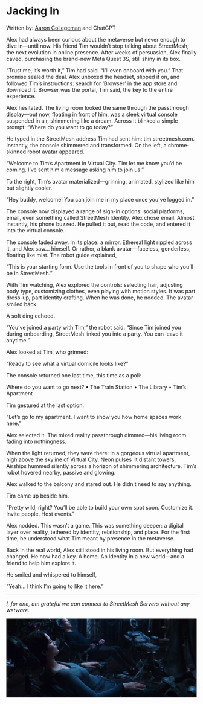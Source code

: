 # Jacking In

Written by: [Aaron Collegeman](https://github.com/collegeman) and ChatGPT

Alex had always been curious about the metaverse but never enough to dive in—until now. His friend Tim wouldn’t stop talking about StreetMesh, the next evolution in online presence. After weeks of persuasion, Alex finally caved, purchasing the brand-new Meta Quest 3S, still shiny in its box.

“Trust me, it’s worth it,” Tim had said. “I’ll even onboard with you.” That promise sealed the deal. Alex unboxed the headset, slipped it on, and followed Tim’s instructions: search for ‘Browser’ in the app store and download it. Browser was the portal, Tim said, the key to the entire experience.

Alex hesitated. The living room looked the same through the passthrough display—but now, floating in front of him, was a sleek virtual console suspended in air, shimmering like a dream. Across it blinked a simple prompt:
“Where do you want to go today?”

He typed in the StreetMesh address Tim had sent him: tim.streetmesh.com. Instantly, the console shimmered and transformed. On the left, a chrome-skinned robot avatar appeared.

“Welcome to Tim’s Apartment in Virtual City. Tim let me know you’d be coming. I’ve sent him a message asking him to join us.”

To the right, Tim’s avatar materialized—grinning, animated, stylized like him but slightly cooler.

“Hey buddy, welcome! You can join me in my place once you’ve logged in.”

The console now displayed a range of sign-in options: social platforms, email, even something called StreetMesh Identity. Alex chose email. Almost instantly, his phone buzzed. He pulled it out, read the code, and entered it into the virtual console.

The console faded away. In its place: a mirror. Ethereal light rippled across it, and Alex saw… himself. Or rather, a blank avatar—faceless, genderless, floating like mist.
The robot guide explained,

“This is your starting form. Use the tools in front of you to shape who you’ll be in StreetMesh.”

With Tim watching, Alex explored the controls: selecting hair, adjusting body type, customizing clothes, even playing with motion styles. It was part dress-up, part identity crafting.
When he was done, he nodded. The avatar smiled back.

A soft ding echoed.

“You’ve joined a party with Tim,” the robot said. “Since Tim joined you during onboarding, StreetMesh linked you into a party. You can leave it anytime.”

Alex looked at Tim, who grinned:

“Ready to see what a virtual domicile looks like?”

The console returned one last time, this time as a poll:

Where do you want to go next?
	•	The Train Station
	•	The Library
	•	Tim’s Apartment

Tim gestured at the last option.

“Let’s go to my apartment. I want to show you how home spaces work here.”

Alex selected it. The mixed reality passthrough dimmed—his living room fading into nothingness.

When the light returned, they were there: in a gorgeous virtual apartment, high above the skyline of Virtual City. Neon pulses lit distant towers. Airships hummed silently across a horizon of shimmering architecture. Tim’s robot hovered nearby, passive and glowing.

Alex walked to the balcony and stared out. He didn’t need to say anything.

Tim came up beside him.

“Pretty wild, right? You’ll be able to build your own spot soon. Customize it. Invite people. Host events.”

Alex nodded. This wasn’t a game. This was something deeper: a digital layer over reality, tethered by identity, relationship, and place. For the first time, he understood what Tim meant by presence in the metaverse.

Back in the real world, Alex still stood in his living room. But everything had changed. He now had a key. A home. An identity in a new world—and a friend to help him explore it.

He smiled and whispered to himself,

“Yeah... I think I’m going to like it here.”

---

*I, for one, am grateful we can connect to StreetMesh Servers without any wetware.*

![Connected to the Matrix](/Assets/Trinity_Neo_Jacked_in.webp)



